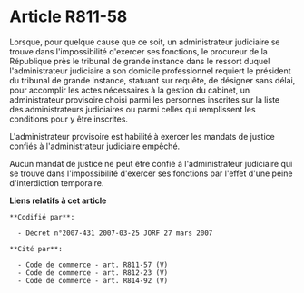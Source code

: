 # Article R811-58

Lorsque, pour quelque cause que ce soit, un administrateur judiciaire se trouve dans l'impossibilité d'exercer ses fonctions,
le procureur de la République près le tribunal de grande instance dans le ressort duquel l'administrateur judiciaire a son
domicile professionnel requiert le président du tribunal de grande instance, statuant sur requête, de désigner sans délai,
pour accomplir les actes nécessaires à la gestion du cabinet, un administrateur provisoire choisi parmi les personnes
inscrites sur la liste des administrateurs judiciaires ou parmi celles qui remplissent les conditions pour y être inscrites.

L'administrateur provisoire est habilité à exercer les mandats de justice confiés à l'administrateur judiciaire empêché.

Aucun mandat de justice ne peut être confié à l'administrateur judiciaire qui se trouve dans l'impossibilité d'exercer ses
fonctions par l'effet d'une peine d'interdiction temporaire.

**Liens relatifs à cet article**

	**Codifié par**:

	  - Décret n°2007-431 2007-03-25 JORF 27 mars 2007

	**Cité par**:

	  - Code de commerce - art. R811-57 (V)
	  - Code de commerce - art. R812-23 (V)
	  - Code de commerce - art. R814-92 (V)
